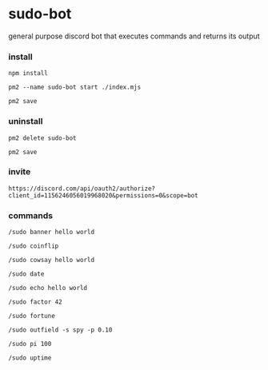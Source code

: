 # sudo-bot

general purpose discord bot that executes commands and returns its output


### install

`npm install`

`pm2 --name sudo-bot start ./index.mjs`

`pm2 save`


### uninstall

`pm2 delete sudo-bot`

`pm2 save`


### invite

`https://discord.com/api/oauth2/authorize?client_id=1156246056019968020&permissions=0&scope=bot`


### commands

`/sudo banner hello world`

`/sudo coinflip`

`/sudo cowsay hello world`

`/sudo date`

`/sudo echo hello world`

`/sudo factor 42`

`/sudo fortune`

`/sudo outfield -s spy -p 0.10`

`/sudo pi 100`

`/sudo uptime`
